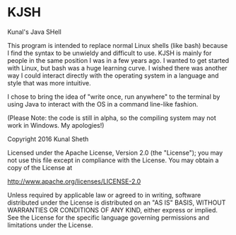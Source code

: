 # KJSH
Kunal's Java SHell

This program is intended to replace normal Linux shells (like bash) because I find the syntax to be unwieldy and difficult to use.
KJSH is mainly for people in the same position I was in a few years ago.
I wanted to get started with Linux, but bash was a huge learning curve.
I wished there was another way I could interact directly with the operating system in a language and style that was more intuitive.

I chose to bring the idea of "write once, run anywhere" to the terminal by using Java to interact with the OS in a command line-like fashion.

(Please Note: the code is still in alpha, so the compiling system may not work in Windows. My apologies!)



Copyright 2016 Kunal Sheth

Licensed under the Apache License, Version 2.0 (the "License");
you may not use this file except in compliance with the License.
You may obtain a copy of the License at

http://www.apache.org/licenses/LICENSE-2.0

Unless required by applicable law or agreed to in writing, software
distributed under the License is distributed on an "AS IS" BASIS,
WITHOUT WARRANTIES OR CONDITIONS OF ANY KIND, either express or implied.
See the License for the specific language governing permissions and
limitations under the License.
